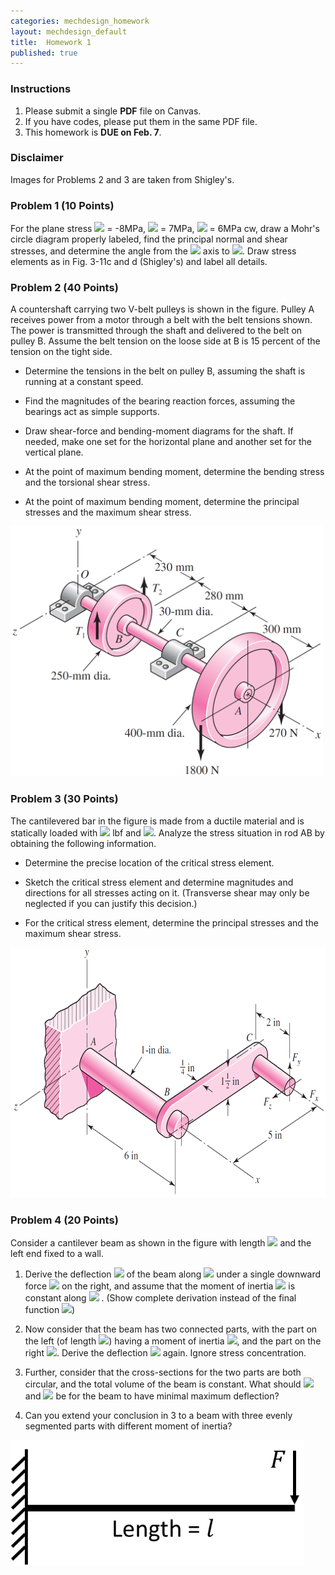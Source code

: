 ```yaml
---
categories: mechdesign_homework
layout: mechdesign_default
title:  Homework 1
published: true
---
```

<style TYPE="text/css">
code.has-jax {font: inherit; font-size: 100%; background: inherit; border: inherit;}
</style>
<script type="text/x-mathjax-config">
MathJax.Hub.Config({
    tex2jax: {
        inlineMath: [['$','$'], ['\\(','\\)']],
        skipTags: ['script', 'noscript', 'style', 'textarea', 'pre'] // removed 'code' entry
    }
});
MathJax.Hub.Queue(function() {
    var all = MathJax.Hub.getAllJax(), i;
    for(i = 0; i < all.length; i += 1) {
        all[i].SourceElement().parentNode.className += ' has-jax';
    }
});
</script>
<script type="text/javascript" src="http://cdn.mathjax.org/mathjax/latest/MathJax.js?config=TeX-AMS-MML_HTMLorMML"></script>


### Instructions

1. Please submit a single **PDF** file on Canvas.
2. If you have codes, please put them in the same PDF file.
3. This homework is **DUE on Feb. 7**.

### Disclaimer
Images for Problems 2 and 3 are taken from Shigley's.





### Problem 1 (10 Points)

For the plane stress <img src="https://render.githubusercontent.com/render/math?math=\sigma_x"> = -8MPa, 
<img src="https://render.githubusercontent.com/render/math?math=\sigma_y"> = 7MPa, 
<img src="https://render.githubusercontent.com/render/math?math=\tau_{xy}"> = 6MPa cw, 
    draw a Mohr's circle diagram properly labeled,
   find the principal normal and shear stresses, and determine the angle from the 
   <img src="https://render.githubusercontent.com/render/math?math=x"> axis to 
   <img src="https://render.githubusercontent.com/render/math?math=\sigma_1">. 
   Draw stress elements as in Fig. 3-11c and d (Shigley's) and label all details.


### Problem 2 (40 Points)

A countershaft carrying two V-belt pulleys is shown in the figure. Pulley A receives power from a
   motor through a belt with the belt tensions shown. The power is transmitted through the shaft and
   delivered to the belt on pulley B. Assume the belt tension on the loose side at B is 15 percent of
   the tension on the tight side.
   
   * Determine the tensions in the belt on pulley B, assuming the shaft is running at a constant
   speed.
   
   * Find the magnitudes of the bearing reaction forces, assuming the bearings act as simple
   supports.
   
   * Draw shear-force and bending-moment diagrams for the shaft. If needed, make one set for the
   horizontal plane and another set for the vertical plane.
   
   * At the point of maximum bending moment, determine the bending stress and the torsional
   shear stress.
   
   * At the point of maximum bending moment, determine the principal stresses and the maximum
   shear stress.
   
<img src="/_images/mechdesign/hw1_3.png" alt="Drawing" style="height: 400px;"/> 

### Problem 3 (30 Points)

The cantilevered bar in the figure is made from a ductile material and is statically loaded with
   <img src="https://render.githubusercontent.com/render/math?math=F_y = 200"> lbf and 
   <img src="https://render.githubusercontent.com/render/math?math=F_x = F_z = 0">. Analyze the stress situation in rod AB by obtaining the following
   information.
   
   * Determine the precise location of the critical stress element.
   
   * Sketch the critical stress element and determine magnitudes and directions for all stresses acting
   on it. (Transverse shear may only be neglected if you can justify this decision.)
   
   * For the critical stress element, determine the principal stresses and the maximum shear stress.
   
<img src="/_images/mechdesign/hw1_4.png" alt="Drawing" style="height: 400px;"/> 

### Problem 4 (20 Points)

Consider a cantilever beam as shown in the figure with length 
<img src="https://render.githubusercontent.com/render/math?math=l"> and the left end fixed to a wall.

1. Derive the deflection <img src="https://render.githubusercontent.com/render/math?math=y">  of the beam along 
<img src="https://render.githubusercontent.com/render/math?math=x"> under a single downward force 
<img src="https://render.githubusercontent.com/render/math?math=F"> on the right,
and assume that the moment of inertia <img src="https://render.githubusercontent.com/render/math?math=I">  is constant along 
<img src="https://render.githubusercontent.com/render/math?math=x"> . 
(Show complete derivation instead of the final function 
<img src="https://render.githubusercontent.com/render/math?math=y(x)">) 

2. Now consider that the beam has two connected parts, with the part on the left (of length 
<img src="https://render.githubusercontent.com/render/math?math=l/2">) having a moment of 
inertia 
<img src="https://render.githubusercontent.com/render/math?math=I_1">, 
and the part on the right 
<img src="https://render.githubusercontent.com/render/math?math=I_2">. 
Derive the deflection <img src="https://render.githubusercontent.com/render/math?math=y"> again.
 Ignore stress concentration.

3. Further, consider that the cross-sections for the two parts are both circular, and the total volume
of the beam is constant. What should 
<img src="https://render.githubusercontent.com/render/math?math=I_1"> and 
<img src="https://render.githubusercontent.com/render/math?math=I_2"> be for the beam to have minimal maximum deflection?

4. Can you extend your conclusion in 3 to a beam with three evenly segmented parts with different moment of inertia?

<img src="/_images/mechdesign/hw1_5.png" alt="Drawing" style="height: 200px;"/> 
